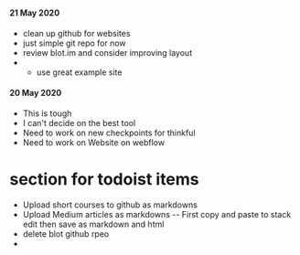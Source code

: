 # 
#### 21 May 2020
- clean up github for websites
- just simple git repo for now
- review blot.im and consider improving layout
- - use great example site 
#### 20 May 2020

 - This is tough
 - I can't decide on the best tool
 - Need to work on new checkpoints for thinkful
 - Need to work on Website on webflow

# section for todoist items
- Upload short courses to github as markdowns
- Upload Medium articles as markdowns
--  First copy and paste to stack edit then save as markdown and html
- delete blot github rpeo
- 
<!--stackedit_data:
eyJoaXN0b3J5IjpbNTU5ODYxMDkyXX0=
-->